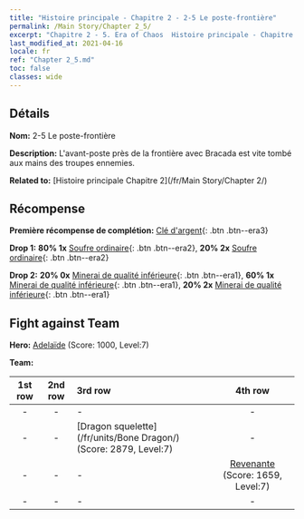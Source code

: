 ```yaml
---
title: "Histoire principale - Chapitre 2 - 2-5 Le poste-frontière"
permalink: /Main Story/Chapter 2_5/
excerpt: "Chapitre 2 - 5. Era of Chaos  Histoire principale - Chapitre 2_5. 2-5 Le poste-frontière"
last_modified_at: 2021-04-16
locale: fr
ref: "Chapter 2_5.md"
toc: false
classes: wide
---
```


## Détails

 **Nom:** 2-5 Le poste-frontière

 **Description:** L'avant-poste près de la frontière avec Bracada est vite tombé aux mains des troupes ennemies.

 **Related to:** [Histoire principale Chapitre 2](/fr/Main Story/Chapter 2/)

## Récompense

 **Première récompense de complétion:** [Clé d'argent](/fr/Items/con_693/){: .btn .btn--era3}

 **Drop 1:** **80% 1x** [Soufre ordinaire](/fr/Items/mat_9/){: .btn .btn--era2}, **20% 2x** [Soufre ordinaire](/fr/Items/mat_9/){: .btn .btn--era2}

 **Drop 2:** **20% 0x** [Minerai de qualité inférieure](/fr/Items/mat_1/){: .btn .btn--era1}, **60% 1x** [Minerai de qualité inférieure](/fr/Items/mat_1/){: .btn .btn--era1}, **20% 2x** [Minerai de qualité inférieure](/fr/Items/mat_1/){: .btn .btn--era1}


## Fight against Team
 **Hero:** [Adelaïde](/fr/heroes/Adelaide/) (Score: 1000, Level:7)

 **Team:**


  | 1st row | 2nd row | 3rd row | 4th row |
  |:----:|:----:|:----|:----:|
  | - | - | - | - |
  | - | - | [Dragon squelette](/fr/units/Bone Dragon/) (Score: 2879, Level:7)  | - |
  | - | - | - | [Revenante](/fr/units/Wight/) (Score: 1659, Level:7)  |
  | - | - | - | - |


